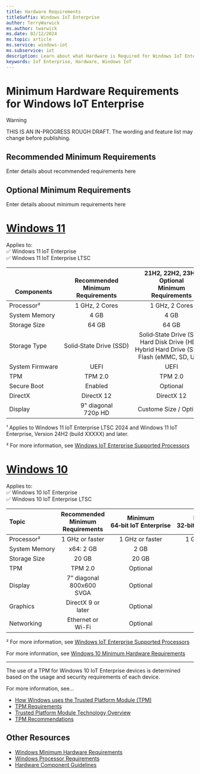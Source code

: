 ```yaml
---
title: Hardware Requirements
titleSuffix: Windows IoT Enterprise
author: TerryWarwick
ms.author: twarwick
ms.date: 02/12/2024
ms.topic: article
ms.service: windows-iot
ms.subservice: iot
description: Learn about what Hardware is Required for Windows IoT Enterprise.
keywords: IoT Enterprise, Hardware, Windows IoT
---
```


# Minimum Hardware Requirements for Windows IoT Enterprise

> [!WARNING]
> THIS IS AN IN-PROGRESS ROUGH DRAFT. The wording and feature list may change before publishing.

## Recommended Minimum Requirements

Enter details about recommended requirements here

## Optional Minimum Requirements

Enter details aboout minimum requirements here

# [Windows 11](#tab/Windows11)

Applies to:  
✅ Windows 11 IoT Enterprise  
✅ Windows 11 IoT Enterprise LTSC  

| </br></br>Components        | </br>Recommended</br>Minimum</br>Requirements   | 21H2,&nbsp;22H2,&nbsp;23H2 </br> Optional </br> Minimum </br>Requirements  | 24H2 or Later </br> Optional </br> Minimum </br> Requirements  | LTSC 2024 </br> Optional </br> Minimum </br> Requirements    |
| ---------------------- |:---------------------------------:|:---------------------------------:|:------------------------------------------:|:--------------------------------:|
| Processor²             | 1&nbsp;GHz,&nbsp;2 Cores          | 1&nbsp;GHz,&nbsp;2&nbsp;Cores              | 1&nbsp;GHz,&nbsp;2&nbsp;Cores    | 1&nbsp;GHz,&nbsp;2&nbsp;Cores     |
| System&nbsp;Memory     |  4 GB                             |  4 GB                                      |  4 GB                            |  2 GB                             |
| Storage&nbsp;Size      | 64 GB                             | 64 GB                                      | 64 GB                            | 16 GB                             |
| Storage&nbsp;Type      | Solid&#x2011;State&nbsp;Drive&nbsp;(SSD) | Solid&#x2011;State&nbsp;Drive&nbsp;(SSD)</br>Hard&nbsp;Disk&nbsp;Drive&nbsp;(HDD)</br> Hybrid&nbsp;Hard&nbsp;Drive&nbsp;(SSHD) </br> Flash&nbsp;(eMMC,&nbsp;SD,&nbsp;USB)  | Solid&#x2011;State&nbsp;Drive&nbsp;(SSD)</br>Hard&nbsp;Disk&nbsp;Drive&nbsp;(HDD)</br> Hybrid&nbsp;Hard&nbsp;Drive&nbsp;(SSHD) </br> Flash&nbsp;(eMMC,&nbsp;SD,&nbsp;USB)  | Solid&#x2011;State&nbsp;Drive&nbsp;(SSD)</br>Hard&nbsp;Disk&nbsp;Drive&nbsp;(HDD)</br> Hybrid&nbsp;Hard&nbsp;Drive&nbsp;(SSHD) </br> Flash&nbsp;(eMMC,&nbsp;SD,&nbsp;USB)  |
| System&nbsp;Firmware   | UEFI                              | UEFI                                       | BIOS                             | BIOS                              |
| TPM                    | TPM 2.0                           |TPM 2.0                                   | Optional                         | Optional                           |
| Secure Boot            | Enabled                           | Optional                                   | Optional                         | Optional                          |
| DirectX                | DirectX 12                        | DirectX 12                          | DirectX 10 / None                | DirectX 10 / None                        |
| Display                | 9" diagonal</br>720p HD           | Custome Size / Optional                    | Custom Size / Optional          | Custom Size / Optional           |

¹ Applies to Windows 11 IoT Enterprise LTSC 2024 and Windows 11 IoT Enterprise, Version 24H2 (build XXXXX) and later.

² For more information, see [Windows IoT Enterprise Supported Processors](Processor_Requirements.md)

# [Windows 10](#tab/Windows10)

Applies to:  
✅ Windows 10 IoT Enterprise  
✅ Windows 10 IoT Enterprise LTSC

| Topic              | Recommended Minimum Requirements | Minimum</br>64&#x2011;bit&nbsp;IoT&nbsp;Enterprise | Minimum</br>32&#x2011;bit&nbsp;IoT&nbsp;Enterprise |
|:-------------------|:------------------------------:|:-------------------------------------------:|:------------------------------:|
| Processor²         | 1&nbsp;GHz&nbsp;or&nbsp;faster | 1&nbsp;GHz&nbsp;or&nbsp;faster              | 1&nbsp;GHz&nbsp;or&nbsp;faster |
| System&nbsp;Memory | x64: 2 GB                      | 2 GB                                        | 1 GB                           |
| Storage&nbsp;Size  | 20 GB                          | 20 GB                                       | 16 GB                          |
| TPM                | TPM 2.0                        | Optional                                    | Optional                       |
| Display            | 7" diagonal</br>800x600 SVGA   | Optional                                    | Optional                       |
| Graphics           | DirectX 9 or later             | Optional                                    | Optional                       |
| Networking         | Ethernet or Wi-Fi              | Optional                                    | Optional                       |

² For more information, see [Windows IoT Enterprise Supported Processors](Processor_Requirements.md)

For more information, see [Windows 10 Minimum Hardware Requirements](https://download.microsoft.com/download/c/1/5/c150e1ca-4a55-4a7e-94c5-bfc8c2e785c5/Windows%2010%20Minimum%20Hardware%20Requirements.pdf)

---

The use of a TPM for Windows 10 IoT Enterprise devices is determined based on the usage and security requirements of each device.  

For more information, see...

- [How Windows uses the Trusted Platform Module (TPM)](/windows/security/hardware-security/tpm/how-windows-uses-the-tpm)
- [TPM Requirements](/windows-hardware/design/minimum/minimum-hardware-requirements-overview#37-trusted-platform-module-tpm)
- [Trusted Platform Module Technology Overview](/windows/security/information-protection/tpm/trusted-platform-module-overview)
- [TPM Recommendations](/windows/security/information-protection/tpm/tpm-recommendations)

## Other Resources

* [Windows Minimum Hardware Requirements](/windows-hardware/design/minimum/minimum-hardware-requirements-overview)
* [Windows Processor Requirements](/windows-hardware/design/minimum/windows-processor-requirements)
* [Hardware Component Guidelines](/windows-hardware/design/component-guidelines/components)
